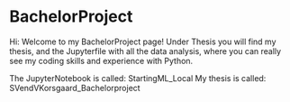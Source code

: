 # BachelorProject
Hi: Welcome to my BachelorProject page! Under Thesis you will find my thesis, and the Jupyterfile with all the data analysis, where you can really see my coding skills and experience with Python.

The JupyterNotebook is called: StartingML_Local
My thesis is called: SVendVKorsgaard_Bachelorproject
